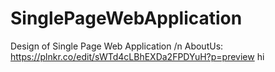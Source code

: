 # SinglePageWebApplication
Design of Single Page Web Application /n
AboutUs: https://plnkr.co/edit/sWTd4cLBhEXDa2FPDYuH?p=preview 
hi
